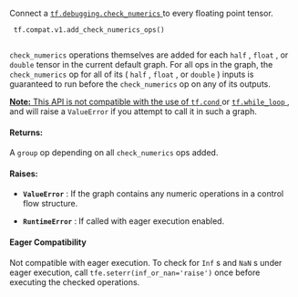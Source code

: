 Connect a [ `tf.debugging.check_numerics` ](https://tensorflow.google.cn/api_docs/python/tf/debugging/check_numerics) to every floating point tensor.



```
 tf.compat.v1.add_check_numerics_ops()
 
```

 `check_numerics`  operations themselves are added for each  `half` ,  `float` ,
or  `double`  tensor in the current default graph. For all ops in the graph, the
 `check_numerics`  op for all of its ( `half` ,  `float` , or  `double` ) inputs
is guaranteed to run before the  `check_numerics`  op on any of its outputs.


[**Note:**  This API is not compatible with the use of  `tf.cond` ](https://tensorflow.google.cn/api_docs/python/tf/cond) or
[ `tf.while_loop` ](https://tensorflow.google.cn/api_docs/python/tf/while_loop), and will raise a  `ValueError`  if you attempt to call it
in such a graph.</aside>


#### Returns:
A  `group`  op depending on all  `check_numerics`  ops added.



#### Raises:

- **`ValueError`** : If the graph contains any numeric operations in a control flow
structure.

- **`RuntimeError`** : If called with eager execution enabled.



#### Eager Compatibility
Not compatible with eager execution. To check for  `Inf` s and  `NaN` s under
eager execution, call  `tfe.seterr(inf_or_nan='raise')`  once before executing
the checked operations.

